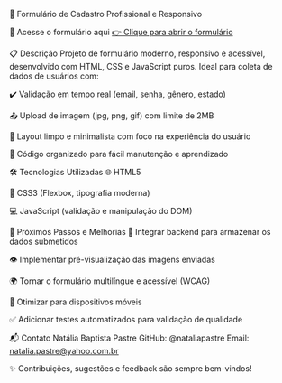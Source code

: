 📝 Formulário de Cadastro Profissional e Responsivo

🚀 Acesse o formulário aqui
[👉 Clique para abrir o formulário](https://natipastre.github.io/Formul-rio-de-Cadastro-Profissional-e-Responsivo/)




📋 Descrição
Projeto de formulário moderno, responsivo e acessível, desenvolvido com HTML, CSS e JavaScript puros. Ideal para coleta de dados de usuários com:

✔️ Validação em tempo real (email, senha, gênero, estado)

📤 Upload de imagem (jpg, png, gif) com limite de 2MB

🎨 Layout limpo e minimalista com foco na experiência do usuário

🧩 Código organizado para fácil manutenção e aprendizado

🛠️ Tecnologias Utilizadas
🌐 HTML5

🎨 CSS3 (Flexbox, tipografia moderna)

💻 JavaScript (validação e manipulação do DOM)

🔮 Próximos Passos e Melhorias
🔐 Integrar backend para armazenar os dados submetidos

👁️ Implementar pré-visualização das imagens enviadas

🌍 Tornar o formulário multilíngue e acessível (WCAG)

📱 Otimizar para dispositivos móveis

✅ Adicionar testes automatizados para validação de qualidade

📬 Contato
Natália Baptista Pastre
GitHub: @nataliapastre
Email: natalia.pastre@yahoo.com.br

✨ Contribuições, sugestões e feedback são sempre bem-vindos!
